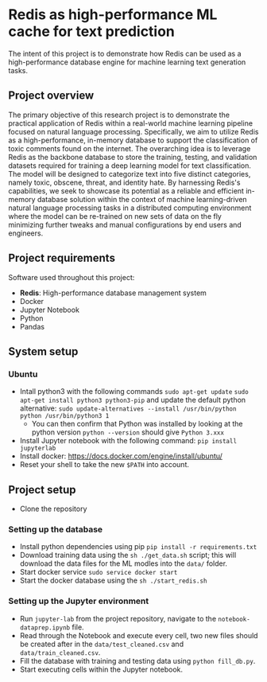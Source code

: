 # Redis as high-performance ML cache for text prediction
The intent of this project is to demonstrate how Redis can be used as a high-performance database engine for machine learning text generation tasks.

## Project overview
The primary objective of this research project is to demonstrate the practical application of Redis within a real-world machine learning pipeline focused on natural language processing. Specifically, we aim to utilize Redis as a high-performance, in-memory database to support the classification of toxic comments found on the internet. The overarching idea is to leverage Redis as the backbone database to store the training, testing, and validation datasets required for training a deep learning model for text classification. The model will be designed to categorize text into five distinct categories, namely toxic, obscene, threat, and identity hate. By harnessing Redis's capabilities, we seek to showcase its potential as a reliable and efficient in-memory database solution within the context of machine learning-driven natural language processing tasks in a distributed computing environment where the model can be re-trained on new sets of data on the fly minimizing further tweaks and manual configurations by end users and engineers.

## Project requirements
Software used throughout this project:
- **Redis**: High-performance database management system
- Docker
- Jupyter Notebook
- Python
- Pandas

## System setup

### Ubuntu
- Intall python3 with the following commands
`sudo apt-get update`
`sudo apt-get install python3 python3-pip`
and update the default python alternative:
`sudo update-alternatives --install /usr/bin/python python /usr/bin/python3 1`
  - You can then confirm that Python was installed by looking at the python version `python --version` should give `Python 3.xxx`
- Install Jupyter notebook with the following command:
`pip install jupyterlab`
- Install docker: https://docs.docker.com/engine/install/ubuntu/
- Reset your shell to take the new `$PATH` into account.

## Project setup
- Clone the repository

### Setting up the database
- Install python dependencies using pip `pip install -r requirements.txt`
- Download training data using the `sh ./get_data.sh` script; this will download the data files for the ML modles into the `data/` folder.
- Start docker service `sudo service docker start`
- Start the docker database using the `sh ./start_redis.sh`

### Setting up the Jupyter environment
- Run `jupyter-lab` from the project repository, navigate to the `notebook-dataprep.ipynb` file.
- Read through the Notebook and execute every cell, two new files should be created after in the `data/test_cleaned.csv` and `data/train_cleaned.csv`.
- Fill the database with training and testing data using `python fill_db.py`.
- Start executing cells within the Jupyter notebook.
